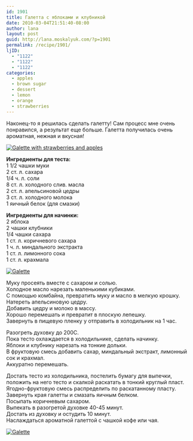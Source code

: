 ```yaml
---
id: 1901
title: Галетта с яблоками и клубникой
date: 2010-03-04T21:51:40-08:00
author: lana
layout: post
guid: http://lana.moskalyuk.com/?p=1901
permalink: /recipe/1901/
ljID:
  - "1122"
  - "1122"
  - "1122"
categories:
  - apples
  - brown sugar
  - dessert
  - lemon
  - orange
  - strawberries
---
```

Наконец-то я решилась сделать галетту! Сам процесс мне очень понравился, а результат еще больше. Галетта получилась очень ароматная, нежная и вкусная!

<a class="flickr-image alignnone" title="Galette with strawberries and apples" href="http://www.flickr.com/photos/67405678@N00/4407365749/" target="_blank"><img src="http://farm5.static.flickr.com/4028/4407365749_77d316a7b6.jpg" alt="Galette with strawberries and apples" /></a>

**Ингредиенты для теста:**  
1 1/2 чашки муки  
2 ст. л. сахара  
1/4 ч. л. соли  
8 ст. л. холодного слив. масла  
2 ст. л. апельсиновой цедры  
3 ст. л. холодного молока  
1 яичный белок (для смазки)

**Ингредиенты для начинки:**  
2 яблока  
2 чашки клубники  
1/4 чашки сахара  
1 ст. л. коричневого сахара  
1 ч. л. миндального экстракта  
1 ст. л. лимонного сока  
1 ст. л. крахмала

<a class="flickr-image alignnone" title="Galette" href="http://www.flickr.com/photos/67405678@N00/4408133846/" target="_blank"><img src="http://farm3.static.flickr.com/2756/4408133846_336c00c03e.jpg" alt="Galette" /></a>

Муку просеять вместе с сахаром и солью.  
Холодное масло нарезать маленькими кубиками.  
С помощью комбайна, превратить муку и масло в мелкую крошку.  
Натереть апельсиновую цедру.  
Добавить цедру и молоко в массу.  
Хорошо перемешать и превратит в плоскую лепешку.  
Завернуть в пищевую пленку у отправить в холодильник на 1 час.

Разогреть духовку до 200С.  
Пока тесто охлаждается в холодильнике, сделать начинку.  
Яблоки и клубнику нарезать на тонкие дольки.  
В фруктовую смесь добавить сахар, миндальный экстракт, лимонный сок и крахмал.  
Аккуратно перемешать.

Достать тесто из холодильника, постелить бумагу для выпечки, положить на него тесто и скалкой раскатать в тонкий круглый пласт.  
Ягодно-фруктовую смесь распределить по раскатанному пласту.  
Завернуть края галетты и смазать яичным белком.  
Посыпать коричневым сахаром.  
Выпекать в разогретой духовке 40-45 минут.  
Достать из духовку и остудить 10 минут.  
Наслаждаться ароматной галеттой с чашкой кофе или чая.

<a class="flickr-image alignnone" title="Galette" href="http://www.flickr.com/photos/67405678@N00/4408133004/" target="_blank"><img src="http://farm5.static.flickr.com/4022/4408133004_c621b25f36.jpg" alt="Galette" /></a>